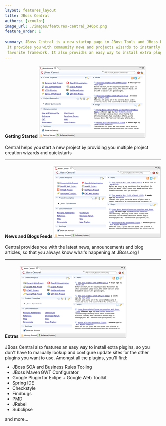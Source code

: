 ```yaml
---
layout: features_layout
title: JBoss Central
authors: [xcoulon]
image_url: ./images/features-central_346px.png
feature_order: 1

summary: JBoss Central is a new startup page in JBoss Tools and JBoss Developer Studio. 
 It provides you with community news and projects wizards to instantly start working with your 
 favorite framework. It also provides an easy way to install extra plugins.
---
```


#### Getting Started ![Getting Started](./images/features-central_346px.png)
Central helps you start a new project by providing you multiple project creation wizards and quickstarts  

***
#### News and Blogs Feeds ![News](./images/features-central_346px.png) 
Central provides you with the latest news, announcements and blog articles, so that you always know what's happening at JBoss.org !

***
#### Extras ![Extras](./images/features-central_346px.png)
JBoss Central also features an easy way to install extra plugins, 
so you don't have to manually lookup and configure update sites for the other plugins you want to use. 
Amongst all the plugins, you'll find:

* JBoss SOA and Business Rules Tooling
* JBoss Maven GWT Configurator
* Google Plugin for Eclipe  + Google Web Toolkit
* Spring IDE
* Checkstyle
* Findbugs
* PMD
* JRebel
* Subclipse

and more...

